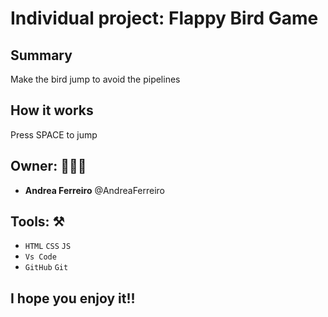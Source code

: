 # Individual project: Flappy Bird Game

## Summary
Make the bird jump to avoid the pipelines

## How it works
Press SPACE to jump

## Owner: 👩🏻‍💻

- **Andrea Ferreiro** @AndreaFerreiro

## Tools: ⚒️

- `HTML` `CSS` `JS`
- `Vs Code`
- `GitHub` `Git`

## I hope you enjoy it!!
